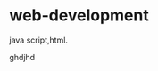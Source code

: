 # web-development
java script,html.
<html>
  <head>
    <body>
        <tr>
          <td>ghdjhd</td>
        </tr>
